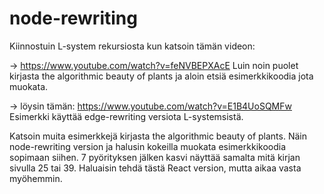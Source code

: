 # node-rewriting

Kiinnostuin L-system rekursiosta kun katsoin tämän videon:

-> https://www.youtube.com/watch?v=feNVBEPXAcE
Luin noin puolet kirjasta the algorithmic beauty of plants ja aloin etsiä esimerkkikoodia jota muokata.

-> löysin tämän: https://www.youtube.com/watch?v=E1B4UoSQMFw 
Esimerkki käyttää edge-rewriting versiota L-systemsistä. 

Katsoin muita esimerkkejä kirjasta the algorithmic beauty of plants. Näin node-rewriting version ja halusin kokeilla muokata
esimerkkikoodia sopimaan siihen. 7 pyörityksen jälken kasvi näyttää samalta mitä kirjan sivulla 25 tai 39. Haluaisin tehdä tästä 
React version, mutta aikaa vasta myöhemmin.
